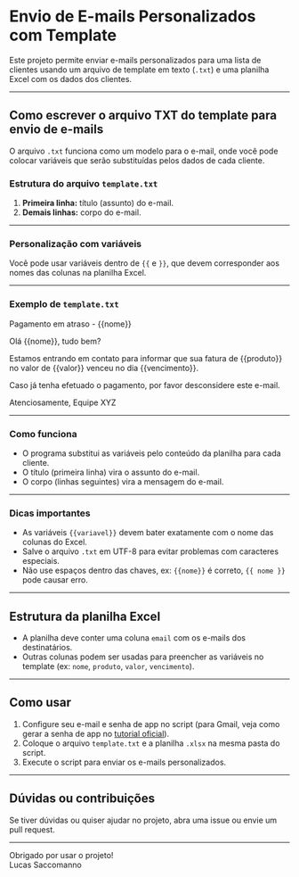 # Envio de E-mails Personalizados com Template

Este projeto permite enviar e-mails personalizados para uma lista de clientes usando um arquivo de template em texto (`.txt`) e uma planilha Excel com os dados dos clientes.

---

## Como escrever o arquivo TXT do template para envio de e-mails

O arquivo `.txt` funciona como um modelo para o e-mail, onde você pode colocar variáveis que serão substituídas pelos dados de cada cliente.

### Estrutura do arquivo `template.txt`

1. **Primeira linha:** título (assunto) do e-mail.  
2. **Demais linhas:** corpo do e-mail.

---

### Personalização com variáveis

Você pode usar variáveis dentro de `{{` e `}}`, que devem corresponder aos nomes das colunas na planilha Excel.

---

### Exemplo de `template.txt`

Pagamento em atraso - {{nome}}

Olá {{nome}}, tudo bem?

Estamos entrando em contato para informar que sua fatura de {{produto}} no valor de {{valor}} venceu no dia {{vencimento}}.

Caso já tenha efetuado o pagamento, por favor desconsidere este e-mail.

Atenciosamente,
Equipe XYZ

---

### Como funciona

- O programa substitui as variáveis pelo conteúdo da planilha para cada cliente.  
- O título (primeira linha) vira o assunto do e-mail.  
- O corpo (linhas seguintes) vira a mensagem do e-mail.

---

### Dicas importantes

- As variáveis `{{variavel}}` devem bater exatamente com o nome das colunas do Excel.  
- Salve o arquivo `.txt` em UTF-8 para evitar problemas com caracteres especiais.  
- Não use espaços dentro das chaves, ex: `{{nome}}` é correto, `{{ nome }}` pode causar erro.

---

## Estrutura da planilha Excel

- A planilha deve conter uma coluna `email` com os e-mails dos destinatários.  
- Outras colunas podem ser usadas para preencher as variáveis no template (ex: `nome`, `produto`, `valor`, `vencimento`).

---

## Como usar

1. Configure seu e-mail e senha de app no script (para Gmail, veja como gerar a senha de app no [tutorial oficial](https://support.google.com/mail/answer/185833?hl=pt-BR)).  
2. Coloque o arquivo `template.txt` e a planilha `.xlsx` na mesma pasta do script.  
3. Execute o script para enviar os e-mails personalizados.

---

## Dúvidas ou contribuições

Se tiver dúvidas ou quiser ajudar no projeto, abra uma issue ou envie um pull request.

---

Obrigado por usar o projeto!  
Lucas Saccomanno
